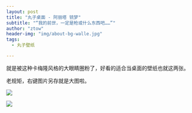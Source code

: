 ```yaml
---
layout: post
title: "丸子桌面 - 阿丽塔 铳梦"
subtitle: "“我的前世，一定是枪或什么东西吧……”"
author: "ztow"
header-img: "img/about-bg-walle.jpg"
tags:
  - 丸子壁纸

---
```


就是被这种卡梅隆风格的大眼睛圈粉了，好看的适合当桌面的壁纸也就这两张。

老规矩，右键图片另存就是大图啦。

![][image-1]

![][image-2]

[image-1]:	/wzdesktop/post-img-99996Alita1.jpg
[image-2]:	/wzdesktop/post-img-99997Alita2.jpg